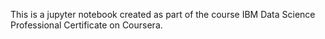 This is a jupyter notebook created as part of the course IBM Data Science Professional Certificate on Coursera.

